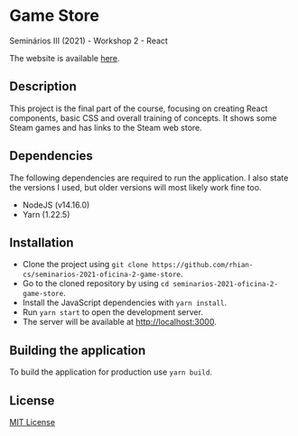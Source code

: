 # Game Store
Seminários III (2021) - Workshop 2 - React

The website is available [here](https://rhian-cs.github.io/seminarios-2021-oficina-2-game-store/).

## Description
This project is the final part of the course, focusing on creating React components, basic CSS and overall training of concepts. It shows some Steam games and has links to the Steam web store.

## Dependencies
The following dependencies are required to run the application. I also state the versions I used, but older versions will most likely work fine too.

- NodeJS (v14.16.0)
- Yarn (1.22.5)

## Installation
- Clone the project using `git clone https://github.com/rhian-cs/seminarios-2021-oficina-2-game-store`.
- Go to the cloned repository by using `cd seminarios-2021-oficina-2-game-store`.
- Install the JavaScript dependencies with `yarn install`.
- Run `yarn start` to open the development server.
- The server will be available at [http://localhost:3000](http://localhost:3000).

## Building the application
To build the application for production use `yarn build`.

## License
[MIT License](https://choosealicense.com/licenses/mit/)
